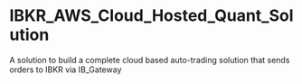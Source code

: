 # IBKR_AWS_Cloud_Hosted_Quant_Solution
A solution to build a complete cloud based auto-trading solution that sends orders to IBKR via IB_Gateway
